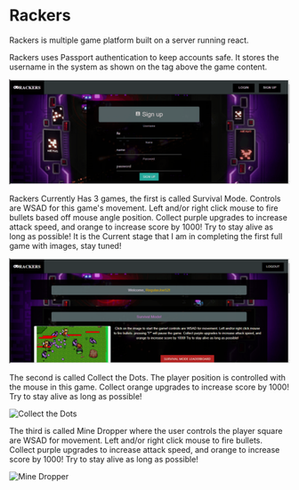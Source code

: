 # Rackers
Rackers is multiple game platform built on a server running react.

Rackers uses Passport authentication to keep accounts safe. It stores the username in the system as shown on the 
tag above the game content.

![Sign-in](server-assets/images/gif1.gif?raw=true "Sign-in")

Rackers Currently Has 3 games, the first is called Survival Mode.
                Controls are WSAD for this game's
                movement. Left and/or right click mouse to fire bullets based off mouse angle position. Collect purple
                upgrades to increase attack speed, and orange to increase score by 1000!
                Try to stay alive as long as possible!
                It is the Current stage that I am in completing the first full game with images, 
                stay tuned!

![Survival Mode!](server-assets/images/gif2.gif?raw=true "Survival Mode!")

The second is called Collect the Dots.
                The player position is controlled with the mouse in this game. Collect 
                orange upgrades to increase score by 1000!
                Try to stay alive as long as possible!

![Collect the Dots](server-assets/images/gif3.gif?PNG=true "Collect the Dots")

The third is called Mine Dropper where the user controls the player square are WSAD for
                movement. Left and/or right click mouse to fire bullets. Collect purple
                upgrades to increase attack speed, and orange to increase score by 1000!
                Try to stay alive as long as possible!

![Mine Dropper](assets/images/gif4.gif?PNG=true "Mine Dropper")